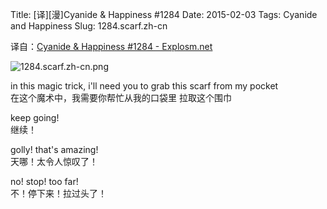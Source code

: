 Title: [译][漫]Cyanide & Happiness #1284
Date: 2015-02-03
Tags: Cyanide and Happiness
Slug: 1284.scarf.zh-cn

译自：[Cyanide & Happiness #1284 - Explosm.net](http://explosm.net/comics/1284/)


![1284.scarf.zh-cn.png](/static/images/comics/1284.scarf.zh-cn.png)



in this magic trick, i'll
need you to grab
this scarf from my pocket       
在这个魔术中，我需要你帮忙从我的口袋里
拉取这个围巾

keep going!         
继续！

golly! that's amazing!      
天哪！太令人惊叹了！

no! stop! too far!      
不！停下来！拉过头了！
